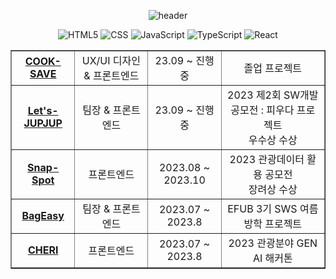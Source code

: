 <div align = "center">
  
![header](https://capsule-render.vercel.app/api?type=waving&color=gradient&customColorList=0&height=200&section=header&text=FE%20Developer,%20songing01&fontSize=50)

![HTML5](https://img.shields.io/badge/html5-%23E34F26.svg?style=for-the-badge&logo=html5&logoColor=white)
![CSS](https://img.shields.io/badge/css-%231572B6.svg?style=for-the-badge&logo=css3&logoColor=white)
![JavaScript](https://img.shields.io/badge/javascript-%23F7DF1E.svg?style=for-the-badge&logo=javascript&logoColor=white)
![TypeScript](https://img.shields.io/badge/typescript-%233178C6.svg?style=for-the-badge&logo=typescript&logoColor=white)
![React](https://img.shields.io/badge/react-%2361DAFB.svg?style=for-the-badge&logo=react&logoColor=white)


 <table border="" cellspacing="0" cellpadding="0" width="100%">
   <tr width="100%">
     <td align="center"><a href=""><b>COOK-SAVE</b></a></td>
     <td align="center">UX/UI 디자인 & 프론트엔드</td>
     <td align="center">23.09 ~ 진행중 </td>
     <td align="center">졸업 프로젝트</td>
   </tr>
   <tr width="100%">
     <td align="center"><a href=""><b>Let's-JUPJUP</b></a></td>
     <td align="center">팀장 & 프론트엔드</td>
     <td align="center">23.09 ~ 진행중</td>
     <td align="center">2023 제2회 SW개발 공모전 : 피우다 프로젝트 <br> 우수상 수상</td>
   </tr>
     <tr width="100%">
     <td align="center"><a href=""><b>Snap-Spot</b></a></td>
     <td align="center">프론트엔드</td>
     <td align="center">2023.08 ~ 2023.10</td>
     <td align="center">2023 관광데이터 활용 공모전<br>장려상 수상</td>
   </tr>
   <tr width="100%">
     <td align="center"><a href=""><b>BagEasy</b></a></td>
     <td align="center">팀장 & 프론트엔드</td>
     <td align="center">2023.07 ~ 2023.8</td>
     <td align="center">EFUB 3기 SWS 여름 방학 프로젝트</td>
   </tr>
    <tr width="100%">
     <td align="center"><a href=""><b>CHERI</b></a></td>
     <td align="center">프론트엔드</td>
     <td align="center">2023.07 ~ 2023.8</td>
     <td align="center">2023 관광분야 GEN AI 해커톤</td>
   </tr>
 </table>

 </div>
